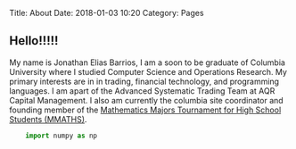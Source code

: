 Title: About
Date: 2018-01-03 10:20
Category: Pages
## Hello!!!!!

<script src="https://cdn.mathjax.org/mathjax/latest/MathJax.js?config=TeX-AMS_CHTML-full" type="text/javascript"></script>

My name is Jonathan Elias Barrios, I am a soon to be graduate of Columbia University where I studied Computer Science and Operations Research. My primary interests are in in trading, financial technology, and programming languages. I am apart of the Advanced Systematic Trading Team at AQR Capital Management. I also am currently the columbia site coordinator and founding member of the [Mathematics Majors Tournament for High School Students \(MMATHS\)](http://www.mmaths.org/). 

```python
    import numpy as np
```

